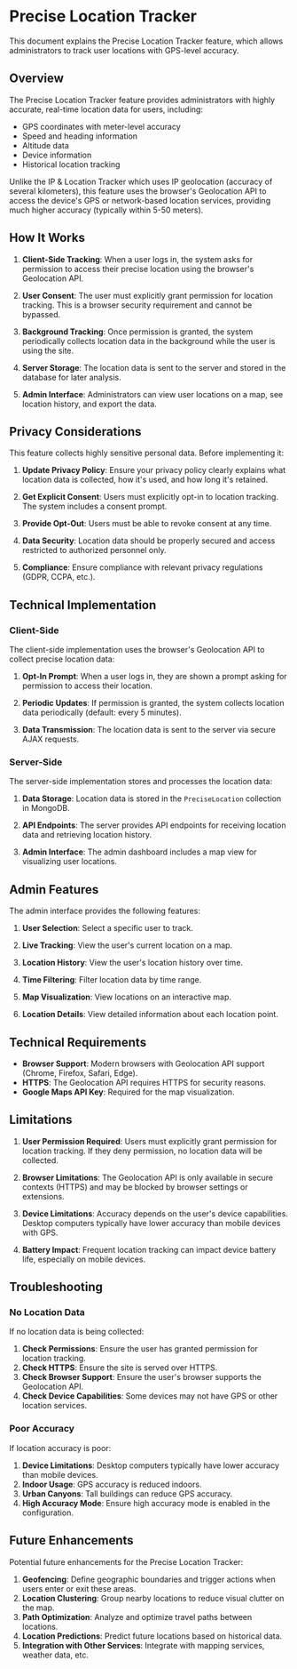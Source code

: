 # Precise Location Tracker

This document explains the Precise Location Tracker feature, which allows administrators to track user locations with GPS-level accuracy.

## Overview

The Precise Location Tracker feature provides administrators with highly accurate, real-time location data for users, including:

- GPS coordinates with meter-level accuracy
- Speed and heading information
- Altitude data
- Device information
- Historical location tracking

Unlike the IP & Location Tracker which uses IP geolocation (accuracy of several kilometers), this feature uses the browser's Geolocation API to access the device's GPS or network-based location services, providing much higher accuracy (typically within 5-50 meters).

## How It Works

1. **Client-Side Tracking**: When a user logs in, the system asks for permission to access their precise location using the browser's Geolocation API.

2. **User Consent**: The user must explicitly grant permission for location tracking. This is a browser security requirement and cannot be bypassed.

3. **Background Tracking**: Once permission is granted, the system periodically collects location data in the background while the user is using the site.

4. **Server Storage**: The location data is sent to the server and stored in the database for later analysis.

5. **Admin Interface**: Administrators can view user locations on a map, see location history, and export the data.

## Privacy Considerations

This feature collects highly sensitive personal data. Before implementing it:

1. **Update Privacy Policy**: Ensure your privacy policy clearly explains what location data is collected, how it's used, and how long it's retained.

2. **Get Explicit Consent**: Users must explicitly opt-in to location tracking. The system includes a consent prompt.

3. **Provide Opt-Out**: Users must be able to revoke consent at any time.

4. **Data Security**: Location data should be properly secured and access restricted to authorized personnel only.

5. **Compliance**: Ensure compliance with relevant privacy regulations (GDPR, CCPA, etc.).

## Technical Implementation

### Client-Side

The client-side implementation uses the browser's Geolocation API to collect precise location data:

1. **Opt-In Prompt**: When a user logs in, they are shown a prompt asking for permission to access their location.

2. **Periodic Updates**: If permission is granted, the system collects location data periodically (default: every 5 minutes).

3. **Data Transmission**: The location data is sent to the server via secure AJAX requests.

### Server-Side

The server-side implementation stores and processes the location data:

1. **Data Storage**: Location data is stored in the `PreciseLocation` collection in MongoDB.

2. **API Endpoints**: The server provides API endpoints for receiving location data and retrieving location history.

3. **Admin Interface**: The admin dashboard includes a map view for visualizing user locations.

## Admin Features

The admin interface provides the following features:

1. **User Selection**: Select a specific user to track.

2. **Live Tracking**: View the user's current location on a map.

3. **Location History**: View the user's location history over time.

4. **Time Filtering**: Filter location data by time range.

5. **Map Visualization**: View locations on an interactive map.

6. **Location Details**: View detailed information about each location point.

## Technical Requirements

- **Browser Support**: Modern browsers with Geolocation API support (Chrome, Firefox, Safari, Edge).
- **HTTPS**: The Geolocation API requires HTTPS for security reasons.
- **Google Maps API Key**: Required for the map visualization.

## Limitations

1. **User Permission Required**: Users must explicitly grant permission for location tracking. If they deny permission, no location data will be collected.

2. **Browser Limitations**: The Geolocation API is only available in secure contexts (HTTPS) and may be blocked by browser settings or extensions.

3. **Device Limitations**: Accuracy depends on the user's device capabilities. Desktop computers typically have lower accuracy than mobile devices with GPS.

4. **Battery Impact**: Frequent location tracking can impact device battery life, especially on mobile devices.

## Troubleshooting

### No Location Data

If no location data is being collected:

1. **Check Permissions**: Ensure the user has granted permission for location tracking.
2. **Check HTTPS**: Ensure the site is served over HTTPS.
3. **Check Browser Support**: Ensure the user's browser supports the Geolocation API.
4. **Check Device Capabilities**: Some devices may not have GPS or other location services.

### Poor Accuracy

If location accuracy is poor:

1. **Device Limitations**: Desktop computers typically have lower accuracy than mobile devices.
2. **Indoor Usage**: GPS accuracy is reduced indoors.
3. **Urban Canyons**: Tall buildings can reduce GPS accuracy.
4. **High Accuracy Mode**: Ensure high accuracy mode is enabled in the configuration.

## Future Enhancements

Potential future enhancements for the Precise Location Tracker:

1. **Geofencing**: Define geographic boundaries and trigger actions when users enter or exit these areas.
2. **Location Clustering**: Group nearby locations to reduce visual clutter on the map.
3. **Path Optimization**: Analyze and optimize travel paths between locations.
4. **Location Predictions**: Predict future locations based on historical data.
5. **Integration with Other Services**: Integrate with mapping services, weather data, etc.
